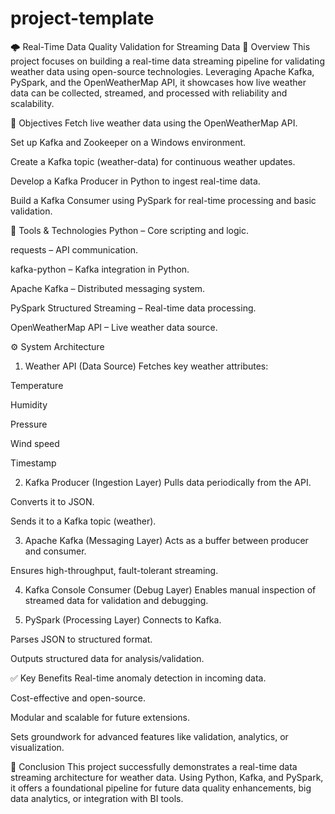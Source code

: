 # project-template
🌩️ Real-Time Data Quality Validation for Streaming Data
📌 Overview
This project focuses on building a real-time data streaming pipeline for validating weather data using open-source technologies. Leveraging Apache Kafka, PySpark, and the OpenWeatherMap API, it showcases how live weather data can be collected, streamed, and processed with reliability and scalability.

🎯 Objectives
Fetch live weather data using the OpenWeatherMap API.

Set up Kafka and Zookeeper on a Windows environment.

Create a Kafka topic (weather-data) for continuous weather updates.

Develop a Kafka Producer in Python to ingest real-time data.

Build a Kafka Consumer using PySpark for real-time processing and basic validation.

🔧 Tools & Technologies
Python – Core scripting and logic.

requests – API communication.

kafka-python – Kafka integration in Python.

Apache Kafka – Distributed messaging system.

PySpark Structured Streaming – Real-time data processing.

OpenWeatherMap API – Live weather data source.

⚙️ System Architecture
1. Weather API (Data Source)
Fetches key weather attributes:

Temperature

Humidity

Pressure

Wind speed

Timestamp

2. Kafka Producer (Ingestion Layer)
Pulls data periodically from the API.

Converts it to JSON.

Sends it to a Kafka topic (weather).

3. Apache Kafka (Messaging Layer)
Acts as a buffer between producer and consumer.

Ensures high-throughput, fault-tolerant streaming.

4. Kafka Console Consumer (Debug Layer)
Enables manual inspection of streamed data for validation and debugging.

5. PySpark (Processing Layer)
Connects to Kafka.

Parses JSON to structured format.

Outputs structured data for analysis/validation.

✅ Key Benefits
Real-time anomaly detection in incoming data.

Cost-effective and open-source.

Modular and scalable for future extensions.

Sets groundwork for advanced features like validation, analytics, or visualization.

📍 Conclusion
This project successfully demonstrates a real-time data streaming architecture for weather data. Using Python, Kafka, and PySpark, it offers a foundational pipeline for future data quality enhancements, big data analytics, or integration with BI tools.
